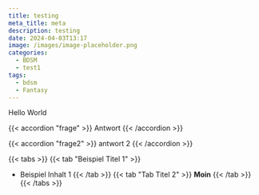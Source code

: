 ```yaml
---
title: testing
meta_title: meta
description: testing
date: 2024-04-03T13:17
image: /images/image-placeholder.png
categories:
  - BDSM
  - test1
tags:
  - bdsm
  - Fantasy
---
```

Hello World

{{< accordion "frage" >}}
Antwort
{{< /accordion >}}

{{< accordion "frage2" >}}
antwort 2
{{< /accordion >}}

{{< tabs >}}
{{< tab "Beispiel Titel 1" >}}
* Beispiel Inhalt 1
{{< /tab >}}
{{< tab "Tab Titel 2" >}}
**Moin**
{{< /tab >}}
{{< /tabs >}}
